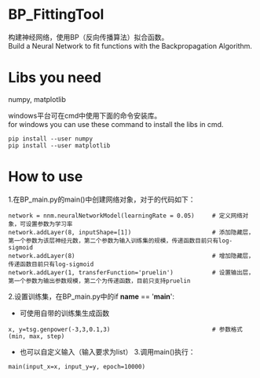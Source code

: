 # BP_FittingTool
构建神经网络，使用BP（反向传播算法）拟合函数。  
Build a Neural Network to fit functions with the Backpropagation Algorithm.

# Libs you need
numpy, matplotlib

windows平台可在cmd中使用下面的命令安装库。  
for windows you can use these command to install the libs in cmd.
```
pip install --user numpy  
pip install --user matplotlib
```

# How to use
1.在BP_main.py的main()中创建网络对象，对于的代码如下：
```
network = nnm.neuralNetworkModel(learningRate = 0.05)     # 定义网络对象，可设置参数为学习率  
network.addLayer(8, inputShape=[1])                       # 添加隐藏层，第一个参数为该层神经元数，第二个参数为输入训练集的规模，传递函数目前只有log-sigmoid  
network.addLayer(8)                                       # 增加隐藏层，传递函数目前只有log-sigmoid  
network.addLayer(1, transferFunction='pruelin')           # 设置输出层，第一个参数为输出参数规模，第二个为传递函数，目前只支持pruelin
```
2.设置训练集，在BP_main.py中的if __name__ == '__main__':
+ 可使用自带的训练集生成函数
```
x, y=tsg.genpower(-3,3,0.1,3)                             # 参数格式(min, max, step)
```
+ 也可以自定义输入（输入要求为list）
3.调用main()执行：
```
main(input_x=x, input_y=y, epoch=10000)
```

